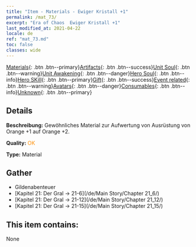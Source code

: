 ```yaml
---
title: "Item - Materials - Ewiger Kristall +1"
permalink: /mat_73/
excerpt: "Era of Chaos  Ewiger Kristall +1"
last_modified_at: 2021-04-22
locale: de
ref: "mat_73.md"
toc: false
classes: wide
---
```

 [Materials](/ItemsDE/){: .btn .btn--primary}[Artifacts](/ItemsDE/Artifacts/){: .btn .btn--success}[Unit Soul](/ItemsDE/UnitSoul/){: .btn .btn--warning}[Unit Awakening](/ItemsDE/UnitAwakening/){: .btn .btn--danger}[Hero Soul](/ItemsDE/HeroSoul/){: .btn .btn--info}[Hero SKill](/ItemsDE/HeroSkill/){: .btn .btn--primary}[Gift](/ItemsDE/Gift/){: .btn .btn--success}[Event related](/ItemsDE/Events/){: .btn .btn--warning}[Avatars](/ItemsDE/Avatars/){: .btn .btn--danger}[Consumables](/ItemsDE/Consumables/){: .btn .btn--info}[Unknown](/ItemsDE/Unknown/){: .btn .btn--primary}

## Details
 **Beschreibung:** Gewöhnliches Material zur Aufwertung von Ausrüstung von Orange +1 auf Orange +2.

 **Quality:** <span style="color: #FF8C00">OK</span>

 **Type:** Material

## Gather

*    Gildenabenteuer 
*    [Kapitel 21: Der Gral -> 21-6](/de/Main Story/Chapter 21_6/) 
*    [Kapitel 21: Der Gral -> 21-12](/de/Main Story/Chapter 21_12/) 
*    [Kapitel 21: Der Gral -> 21-15](/de/Main Story/Chapter 21_15/) 

## This item contains:

  None

